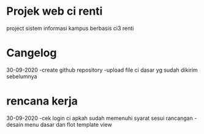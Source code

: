 # Projek web ci renti
project sistem informasi kampus berbasis ci3 renti

# Cangelog
30-09-2020
-create github repository
-upload file ci dasar yg sudah dikirim sebelumnya

# rencana kerja
30-09-2020
-cek login ci apkah sudah memenuhi syarat sesui rancangan
-desain menu dasar dan flot template view

